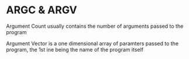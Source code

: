 # ARGC & ARGV

Argument Count usually contains the number of arguments passed to the program

Argument Vector is a one dimensional array of paramters passed to the program, the 1st ine being the name of the program itself
